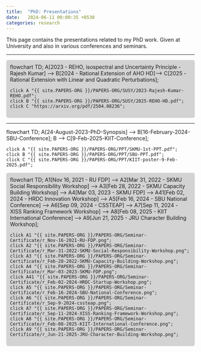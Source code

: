 ```yaml
---
title:  "PhD: Presentations"
date:   2024-06-11 00:00:35 +0530
categories: research
---
```


This page contains the presentations related to my PhD work. Given at University and also in various conferences and seminars.

---

<div class="mermaid" style="background-color: lightgray; padding: 10px; border-radius: 5px;">
flowchart TD;
    A[2023 - REHO, isospectral and Uncertainty Principle - Rajesh Kumar] --> B[2024 - Rational Extension of AHO HD]--> C[2025 - Rational Extension with Linear and Quadratic Perturbations];

    click A "{{ site.PAPERS-ORG }}/PAPERS-ORG/SUSY/2023-Rajesh-Kumar-REHO.pdf";
    click B "{{ site.PAPERS-ORG }}/PAPERS-ORG/SUSY/2025-REHO-HD.pdf";
    click C "https://arxiv.org/pdf/2504.08236";
</div>



---

<div class="mermaid">
flowchart TD;
    A[24-August-2023-PhD-Synopsis] --> B[16-February-2024-SBU-Conference];
    B --> C[9-Feb-2025-KIIT-Conference];




    click A "{{ site.PAPERS-ORG }}/PAPERS-ORG/PPT/SKMU-1st-PPT.pdf";
    click B "{{ site.PAPERS-ORG }}/PAPERS-ORG/PPT/SBU-PPT.pdf";
    click C "{{ site.PAPERS-ORG }}/PAPERS-ORG/PPT/KIIT-poster-9-Feb-2025.pdf";

    
</div>





<div class="mermaid" style="background-color: lightgray; padding: 10px; border-radius: 5px;">
flowchart TD;
    A1[Nov 16, 2021 - RU FDP] --> A2[Mar 31, 2022 - SKMU Social Responsibility Workshop] --> A3[Feb 28, 2022 - SKMU Capacity Building Workshop] --> 
    A4[Mar 03, 2023 - SKMU FDP] --> 
    A41[Feb 02, 2024 - HRDC Innovation Workshop] -->
    A5[Feb 16, 2024 - SBU National Conference] --> 
    A6[Sep 09, 2024 - CSSTEAP] --> A7[Sep 11, 2024 - XISS Ranking Framework Workshop] --> 
    A8[Feb 08, 2025 - KIIT International Conference] --> A9[Jun 21, 2025 - JRU Character Building Workshop];

    click A1 "{{ site.PAPERS-ORG }}/PAPERS-ORG/Seminar-Certificate/r_Nov-16-2021-RU-FDP.png";
    click A2 "{{ site.PAPERS-ORG }}/PAPERS-ORG/Seminar-Certificate/r_Mar-31-2022-SKMU-Social-Responsibility-Workshop.png";
    click A3 "{{ site.PAPERS-ORG }}/PAPERS-ORG/Seminar-Certificate/r_Feb-28-2022-SKMU-Capacity-Building-Workshop.png";
    click A4 "{{ site.PAPERS-ORG }}/PAPERS-ORG/Seminar-Certificate/r_Mar-03-2023-SKMU-FDP.png";
    click A41 "{{ site.PAPERS-ORG }}/PAPERS-ORG/Seminar-Certificate/r_Feb-02-2024-HRDC-Startup-Workshop.png";
    click A5 "{{ site.PAPERS-ORG }}/PAPERS-ORG/Seminar-Certificate/r_Feb-16-2024-SBU-National-Conference.png";
    click A6 "{{ site.PAPERS-ORG }}/PAPERS-ORG/Seminar-Certificate/r_Sep-9-2024-cssteap.png";
    click A7 "{{ site.PAPERS-ORG }}/PAPERS-ORG/Seminar-Certificate/r_Sep-11-2024-XISS-Ranking-Framework-Workshop.png";
    click A8 "{{ site.PAPERS-ORG }}/PAPERS-ORG/Seminar-Certificate/r_Feb-08-2025-KIIT-International-Conference.png";
    click A9 "{{ site.PAPERS-ORG }}/PAPERS-ORG/Seminar-Certificate/r_Jun-21-2025-JRU-Character-Building-Workshop.png";
</div>







